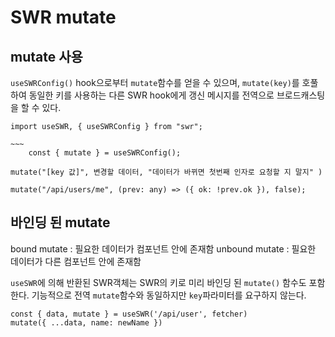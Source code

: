 # SWR mutate

## mutate 사용

`useSWRConfig()` hook으로부터 `mutate`함수를 얻을 수 있으며, `mutate(key)`를 호풀하여 동일한 키를 사용하는 다른 SWR hook에게 갱신 메시지를 전역으로 브로드캐스팅을 할 수 있다.

```JSX
import useSWR, { useSWRConfig } from "swr";

~~~
    const { mutate } = useSWRConfig();
```

```JSX
mutate("[key 값]", 변경할 데이터, "데이터가 바뀌면 첫번째 인자로 요청할 지 말지" )
```

```JSX
mutate("/api/users/me", (prev: any) => ({ ok: !prev.ok }), false);
```

## 바인딩 된 mutate

bound mutate : 필요한 데이터가 컴포넌트 안에 존재함
unbound mutate : 필요한 데이터가 다른 컴포넌트 안에 존재함

`useSWR`에 의해 반환된 SWR객체는 SWR의 키로 미리 바인딩 된 `mutate()` 함수도 포함한다. 기능적으로 전역 `mutate`함수와 동일하지만 `key`파라미터를 요구하지 않는다.

```JSX
const { data, mutate } = useSWR('/api/user', fetcher)
mutate({ ...data, name: newName })
```
